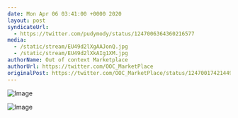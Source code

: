 ```yaml
---
date: Mon Apr 06 03:41:00 +0000 2020
layout: post
syndicateUrl:
  - https://twitter.com/pudymody/status/1247006364360216577
media:
  - /static/stream/EU49d2lXgAAJonQ.jpg
  - /static/stream/EU49d2lXkAIg1XM.jpg
authorName: Out of context Marketplace
authorUrl: https://twitter.com/OOC_MarketPlace
originalPost: https://twitter.com/OOC_MarketPlace/status/1247001742144950272
---
```



![Image](/static/stream/EU49d2lXgAAJonQ.jpg)

![Image](/static/stream/EU49d2lXkAIg1XM.jpg)